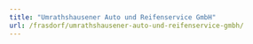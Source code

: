 ```yaml
---
title: "Umrathshausener Auto und Reifenservice GmbH"
url: /frasdorf/umrathshausener-auto-und-reifenservice-gmbh/
---
```

